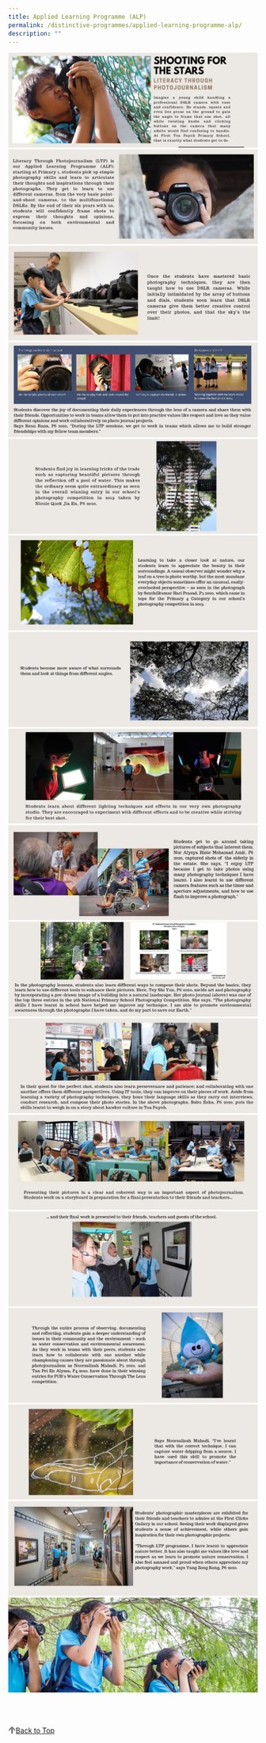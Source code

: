```yaml
---
title: Applied Learning Programme (ALP)
permalink: /distinctive-programmes/applied-learning-programme-alp/
description: ""
---
```

![](/images/1%20(3).jpg)
![](/images/2%20(3).jpg)
![](/images/3%20(3).jpg)
![](/images/4%20(3).jpg)
![](/images/5%20(3).jpg)
![](/images/6%20(3).jpg)
![](/images/7%20(2).jpg)
![](/images/8-ALP.jpg)
![](/images/9-ALP.jpg)
![](/images/10.jpg)
![](/images/11.jpg)
![](/images/12.jpg)
![](/images/13.jpg)
![](/images/14.jpg)
![](/images/15.jpg)
![](/images/16.jpg)
![](/images/17.jpg)

<br>
<br>
<br>

<a href="/distinctive-programmes/applied-learning-programme-alp#lo_main">
	 <img src="/images/arrow-up.png" style="width:3%" align="left"/> Back to Top
</a>
